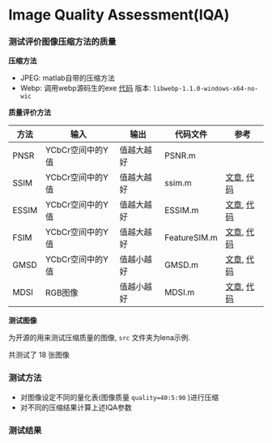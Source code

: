 # Image Quality Assessment(IQA)
### 测试评价图像压缩方法的质量

**压缩方法**

- JPEG: matlab自带的压缩方法
- Webp: 调用webp源码生的exe [代码](http://downloads.webmproject.org/releases/webp/) 版本: `libwebp-1.1.0-windows-x64-no-wic`

**质量评价方法**

| 方法  | 输入             | 输出       | 代码文件     | 参考                                                         |
| ----- | ---------------- | ---------- | ------------ | ------------------------------------------------------------ |
| PNSR  | YCbCr空间中的Y值 | 值越大越好 | PSNR.m       |                                                              |
| SSIM  | YCbCr空间中的Y值 | 值越大越好 | ssim.m       | [文章](https://www.cns.nyu.edu/pub/eero/wang03-reprint.pdf), [代码](https://www.cns.nyu.edu/~lcv/ssim/) |
| ESSIM | YCbCr空间中的Y值 | 值越大越好 | ESSIM.m      | [文章](https://ieeexplore.ieee.org/document/4107183), [代码](https://www.mathworks.com/matlabcentral/fileexchange/54749-essim-ref_img-dis_img) |
| FSIM  | YCbCr空间中的Y值 | 值越大越好 | FeatureSIM.m | [文章](http://www4.comp.polyu.edu.hk/~cslzhang/IQA/TIP_IQA_FSIM.pdf), [代码](http://www4.comp.polyu.edu.hk/~cslzhang/IQA/FSIM/FSIM.htm) |
| GMSD  | YCbCr空间中的Y值 | 值越小越好 | GMSD.m       | [文章](http://www4.comp.polyu.edu.hk/~cslzhang/IQA/GMSD/GMSD.pdf), [代码](http://www4.comp.polyu.edu.hk/~cslzhang/IQA/GMSD/GMSD.htm) |
| MDSI  | RGB图像          | 值越小越好 | MDSI.m       | [文章](https://arxiv.org/abs/1608.07433), [代码](https://www.mathworks.com/matlabcentral/fileexchange/59809-mdsi-ref-dist-combmethod) |

**测试图像**

为开源的用来测试压缩质量的图像, `src` 文件夹为lena示例.

共测试了 18 张图像



### 测试方法

- 对图像设定不同的量化表(图像质量 `quality=40:5:90` )进行压缩
- 对不同的压缩结果计算上述IQA参数

### 测试结果





